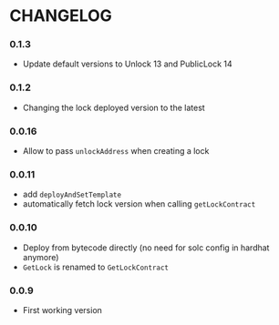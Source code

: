 # CHANGELOG

### 0.1.3

- Update default versions to Unlock 13 and PublicLock 14

### 0.1.2

- Changing the lock deployed version to the latest

### 0.0.16

- Allow to pass `unlockAddress` when creating a lock

### 0.0.11

- add `deployAndSetTemplate`
- automatically fetch lock version when calling `getLockContract`

### 0.0.10

- Deploy from bytecode directly (no need for solc config in hardhat anymore)
- `GetLock` is renamed to `GetLockContract`

### 0.0.9

- First working version
